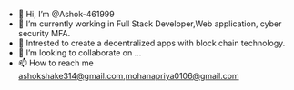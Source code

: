 - 👋 Hi, I’m @Ashok-461999
- 👀 I’m currently working  in Full Stack Developer,Web application, cyber security MFA.
- 🌱 Intrested to create a decentralized apps with block chain technology.
- 💞️ I’m looking to collaborate on ...
- 📫 How to reach me ashokshake314@gmail.com,mohanapriya0106@gmail.com

<!---
Ashok-461999/Ashok-461999 is a ✨ special ✨ repository because its `README.md` (this file) appears on your GitHub profile.
You can click the Preview link to take a look at your changes.
--->

